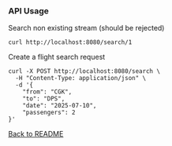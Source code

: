 ### API Usage 

Search non existing stream (should be rejected)
```curl
curl http://localhost:8080/search/1
```

Create a flight search request
```curl
curl -X POST http://localhost:8080/search \
  -H "Content-Type: application/json" \
  -d '{
    "from": "CGK",
    "to": "DPS",
    "date": "2025-07-10",
    "passengers": 2
}'
```

 [Back to README](README.md)
